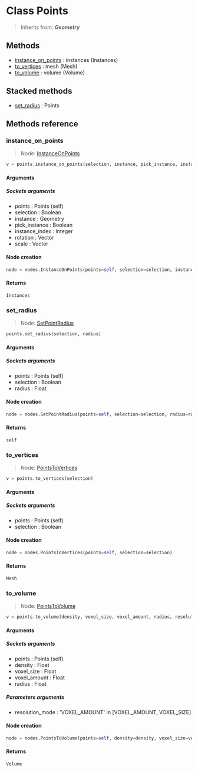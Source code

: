 
# Class Points

> Inherits from: ***Geometry***

## Methods



- [instance_on_points](#instance_on_points) : instances (Instances)
- [to_vertices](#to_vertices) : mesh (Mesh)
- [to_volume](#to_volume) : volume (Volume)



## Stacked methods



- [set_radius](#set_radius) : Points



## Methods reference


### instance_on_points

> Node: [InstanceOnPoints](../nodes/{self.node_name}.md)

```python
v = points.instance_on_points(selection, instance, pick_instance, instance_index, rotation, scale)
```


#### Arguments


##### Sockets arguments



- points : Points (self)
- selection : Boolean
- instance : Geometry
- pick_instance : Boolean
- instance_index : Integer
- rotation : Vector
- scale : Vector



#### Node creation


```python
node = nodes.InstanceOnPoints(points=self, selection=selection, instance=instance, pick_instance=pick_instance, instance_index=instance_index, rotation=rotation, scale=scale)
```


#### Returns

    Instances

### set_radius

> Node: [SetPointRadius](../nodes/{self.node_name}.md)

```python
points.set_radius(selection, radius)
```


#### Arguments


##### Sockets arguments



- points : Points (self)
- selection : Boolean
- radius : Float



#### Node creation


```python
node = nodes.SetPointRadius(points=self, selection=selection, radius=radius)
```


#### Returns

    self

### to_vertices

> Node: [PointsToVertices](../nodes/{self.node_name}.md)

```python
v = points.to_vertices(selection)
```


#### Arguments


##### Sockets arguments



- points : Points (self)
- selection : Boolean



#### Node creation


```python
node = nodes.PointsToVertices(points=self, selection=selection)
```


#### Returns

    Mesh

### to_volume

> Node: [PointsToVolume](../nodes/{self.node_name}.md)

```python
v = points.to_volume(density, voxel_size, voxel_amount, radius, resolution_mode)
```


#### Arguments


##### Sockets arguments



- points : Points (self)
- density : Float
- voxel_size : Float
- voxel_amount : Float
- radius : Float



##### Parameters arguments



- resolution_mode : 'VOXEL_AMOUNT' in [VOXEL_AMOUNT, VOXEL_SIZE]



#### Node creation


```python
node = nodes.PointsToVolume(points=self, density=density, voxel_size=voxel_size, voxel_amount=voxel_amount, radius=radius, resolution_mode=resolution_mode)
```


#### Returns

    Volume
